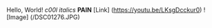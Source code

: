 Hello, World!
*c00l italics*
**PAIN**
[Link] (https://youtu.be/LKsgDcckur0)
![Image] (/DSC01276.JPG)
